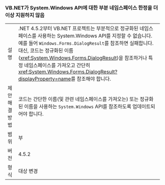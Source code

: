 ### <a name="vbnet-no-longer-supports-partial-namespace-qualification-for-systemwindows-apis"></a>VB.NET가 System.Windows API에 대한 부분 네임스페이스 한정을 더 이상 지원하지 않음

|   |   |
|---|---|
|설명|.NET 4.5.2부터 VB.NET 프로젝트는 부분적으로 정규화된 네임스페이스를 사용하는 System.Windows API를 지정할 수 없습니다. 예를 들어 <code>Windows.Forms.DialogResult</code>를 참조하면 실패합니다. 대신, 코드는 정규화된 이름(<xref:System.Windows.Forms.DialogResult>)을 참조하거나 특정 네임스페이스를 가져오고 간단히 <xref:System.Windows.Forms.DialogResult?displayProperty=name>를 참조해야 합니다.|
|제안 해결 방법|코드는 간단한 이름(및 관련 네임스페이스를 가져오는) 또는 정규화된 이름을 사용하는 <code>System.Windows</code> API를 참조하도록 업데이트되어야 합니다.|
|범위|부|
|버전|4.5.2|
|형식|대상 변경|

